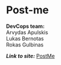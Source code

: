 # Post-me

**DevCops team:**  
Arvydas Apulskis  
Lukas Bernotas  
Rokas Gulbinas  

**_Link to site:_** [PostMe](post-me.herokuapp.com)
